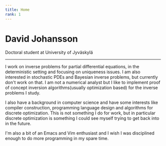 ```yaml
---
title: Home
rank: 1
---
```

# David Johansson

Doctoral student at University of Jyväskylä

---

I work on inverse problems for partial differential equations, in the deterministic setting and focusing on uniqueness issues. I am also interested in stochastic PDEs and Bayesian inverse problems, but currently don't work on that. I am not a numerical analyst but I like to implement proof of concept inversion algorithms(usually optimization based) for the inverse problems I study.

I also have a background in computer science and have some interests like compiler construction, programming language design and algorithms for discrete optimization. This is not something I do for work, but in particular discrete optimization is something I could see myself trying to get back into in the future.

I'm also a bit of an Emacs and Vim enthusiast and I wish I was disciplined enough to do more programming in my spare time.


